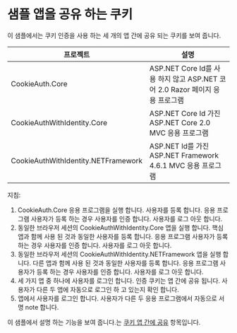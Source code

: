 # <a name="cookie-sharing-sample-app"></a>샘플 앱을 공유 하는 쿠키

이 샘플에서는 쿠키 인증을 사용 하는 세 개의 앱 간에 공유 되는 쿠키를 보여 줍니다.

| 프로젝트                             | 설명 |
| ----------------------------------- | ----------- |
| CookieAuth.Core                     | ASP.NET Core Id를 사용 하지 않고 ASP.NET 코어 2.0 Razor 페이지 응용 프로그램 |
| CookieAuthWithIdentity.Core         | ASP.NET Core Id 가진 ASP.NET Core 2.0 MVC 응용 프로그램 |
| CookieAuthWithIdentity.NETFramework | ASP.NET Id를 가진 ASP.NET Framework 4.6.1 MVC 응용 프로그램 |

지침:

1. CookieAuth.Core 응용 프로그램을 실행 합니다. 사용자를 등록 합니다. 응용 프로그램 사용자가 등록 하는 경우 사용자를 인증 합니다. 사용자를 로그 아웃 합니다.
1. 동일한 브라우저 세션의 CookieAuthWithIdentity.Core 앱을 실행 합니다. 핵심 앱과 함께 사용 된 것과 동일한 사용자를 등록 합니다. 응용 프로그램 사용자가 등록 하는 경우 사용자를 인증 합니다. 사용자를 로그 아웃 합니다.
1. 동일한 브라우저 세션의 CookieAuthWithIdentity.NETFramework 앱을 실행 합니다. 다른 앱과 함께 사용 된 것과 동일한 사용자를 등록 합니다. 응용 프로그램 사용자가 등록 하는 경우 사용자를 인증 합니다. 사용자를 로그 아웃 합니다.
1. 세 가지 앱 중 하나에 사용자를 로그인 합니다. 인증 쿠키는 앱 간에 공유 됩니다. 사용자가 다른 두 앱에 자동으로 로그인 하 고 있는지 확인 합니다.
1. 앱에서 사용자를 로그인 합니다. 사용자가 다른 두 응용 프로그램에서 자동으로 서명 note 합니다.

이 샘플에서 설명 하는 기능을 보여 줍니다.는 [쿠키 앱 간에 공유](https://docs.microsoft.com/aspnet/core/security/data-protection/compatibility/cookie-sharing) 항목입니다.
